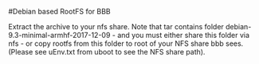 #Debian based RootFS for BBB

Extract the archive to your nfs share. Note that tar contains folder debian-9.3-minimal-armhf-2017-12-09 - and you must either share this folder via nfs - or copy rootfs from this folder to root of your NFS share bbb sees. (Please see uEnv.txt from uboot to see the NFS share path).
